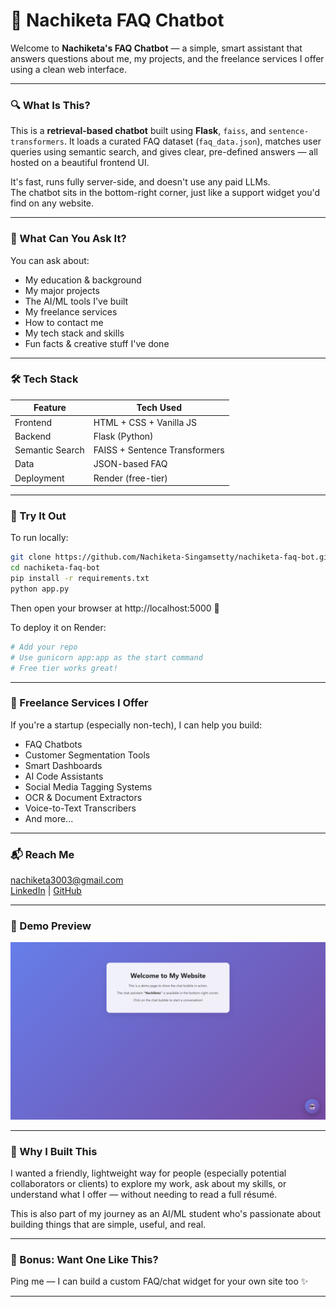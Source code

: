 # 🤖 Nachiketa FAQ Chatbot

Welcome to **Nachiketa's FAQ Chatbot** — a simple, smart assistant that answers questions about me, my projects, and the freelance services I offer using a clean web interface.

---

### 🔍 What Is This?

This is a **retrieval-based chatbot** built using **Flask**, `faiss`, and `sentence-transformers`. It loads a curated FAQ dataset (`faq_data.json`), matches user queries using semantic search, and gives clear, pre-defined answers — all hosted on a beautiful frontend UI.

It's fast, runs fully server-side, and doesn't use any paid LLMs.  
The chatbot sits in the bottom-right corner, just like a support widget you'd find on any website.

---

### 💼 What Can You Ask It?

You can ask about:

- My education & background
- My major projects
- The AI/ML tools I've built
- My freelance services
- How to contact me
- My tech stack and skills
- Fun facts & creative stuff I've done

---

### 🛠 Tech Stack

| Feature         | Tech Used                         |
|-----------------|-----------------------------------|
| Frontend        | HTML + CSS + Vanilla JS           |
| Backend         | Flask (Python)                    |
| Semantic Search | FAISS + Sentence Transformers     |
| Data            | JSON-based FAQ                    |
| Deployment      | Render (free-tier)                |

---

### 🚀 Try It Out

To run locally:

```bash
git clone https://github.com/Nachiketa-Singamsetty/nachiketa-faq-bot.git
cd nachiketa-faq-bot
pip install -r requirements.txt
python app.py
```

Then open your browser at http://localhost:5000 🎉

To deploy it on Render:

```bash
# Add your repo
# Use gunicorn app:app as the start command
# Free tier works great!
```

---

### 🤝 Freelance Services I Offer

If you're a startup (especially non-tech), I can help you build:

- FAQ Chatbots
- Customer Segmentation Tools
- Smart Dashboards
- AI Code Assistants
- Social Media Tagging Systems
- OCR & Document Extractors
- Voice-to-Text Transcribers
- And more...

---

### 📬 Reach Me

nachiketa3003@gmail.com  
[LinkedIn](https://www.linkedin.com/) | [GitHub](https://github.com/)

---

### 📸 Demo Preview

![Demo Preview](static/image.png)

<!-- You can add a screenshot later -->

---

### 🌟 Why I Built This

I wanted a friendly, lightweight way for people (especially potential collaborators or clients) to explore my work, ask about my skills, or understand what I offer — without needing to read a full résumé.

This is also part of my journey as an AI/ML student who's passionate about building things that are simple, useful, and real.

---

### 🧠 Bonus: Want One Like This?

Ping me — I can build a custom FAQ/chat widget for your own site too ✨

---